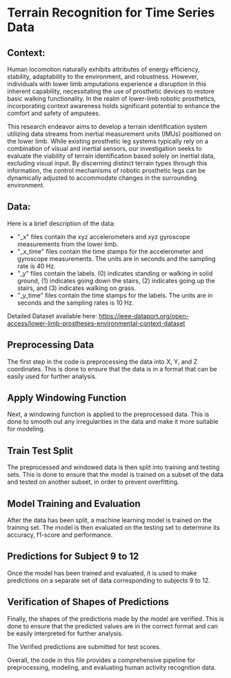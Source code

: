 # Terrain Recognition for Time Series Data

## Context:
Human locomotion naturally exhibits attributes of energy efficiency, stability, adaptability to the environment, and robustness. However, individuals with lower limb amputations experience a disruption in this inherent capability, necessitating the use of prosthetic devices to restore basic walking functionality. In the realm of lower-limb robotic prosthetics, incorporating context awareness holds significant potential to enhance the comfort and safety of amputees. 

This research endeavor aims to develop a terrain identification system utilizing data streams from inertial measurement units (IMUs) positioned on the lower limb. While existing prosthetic leg systems typically rely on a combination of visual and inertial sensors, our investigation seeks to evaluate the viability of terrain identification based solely on inertial data, excluding visual input. By discerning distinct terrain types through this information, the control mechanisms of robotic prosthetic legs can be dynamically adjusted to accommodate changes in the surrounding environment.

## Data:
Here is a brief description of the data:
- "_x" files contain the xyz accelerometers and xyz gyroscope measurements from the lower limb.
- "_x_time" files contain the time stamps for the accelerometer and gyroscope measurements. The units are in seconds and the sampling rate is 40 Hz.
- "_y" files contain the labels. (0) indicates standing or walking in solid ground, (1) indicates going down the stairs, (2) indicates going up the stairs, and (3) indicates walking on grass.
- "_y_time" files contain the time stamps for the labels. The units are in seconds and the sampling rates is 10 Hz.

Detailed Dataset available here: https://ieee-dataport.org/open-access/lower-limb-prostheses-environmental-context-dataset

## Preprocessing Data
The first step in the code is preprocessing the data into X, Y, and Z coordinates. This is done to ensure that the data is in a format that can be easily used for further analysis.

## Apply Windowing Function
Next, a windowing function is applied to the preprocessed data. This is done to smooth out any irregularities in the data and make it more suitable for modeling.

## Train Test Split
The preprocessed and windowed data is then split into training and testing sets. This is done to ensure that the model is trained on a subset of the data and tested on another subset, in order to prevent overfitting.

## Model Training and Evaluation
After the data has been split, a machine learning model is trained on the training set. The model is then evaluated on the testing set to determine its accuracy, f1-score and performance.

## Predictions for Subject 9 to 12
Once the model has been trained and evaluated, it is used to make predictions on a separate set of data corresponding to subjects 9 to 12.

## Verification of Shapes of Predictions
Finally, the shapes of the predictions made by the model are verified. This is done to ensure that the predicted values are in the correct format and can be easily interpreted for further analysis.

The Verified predictions are submitted for test scores.

Overall, the code in this file provides a comprehensive pipeline for preprocessing, modeling, and evaluating human activity recognition data.
